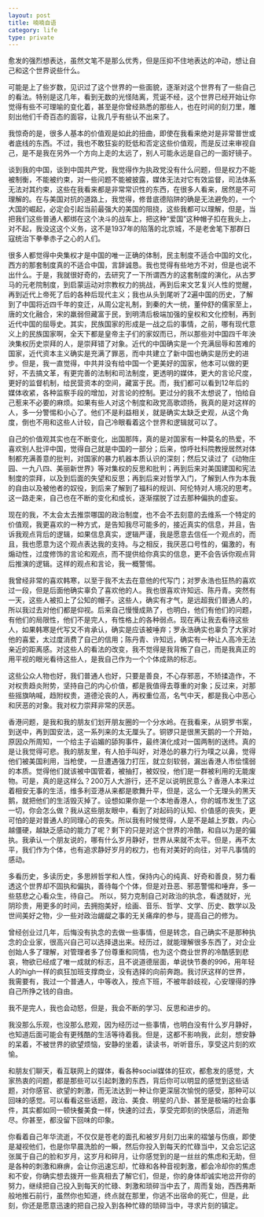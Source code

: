 ```yaml
---
layout: post
title: 喃喃自语
category: life
type: private
---
```



愈发的强烈想表达，虽然文笔不是那么优秀，但是压抑不住地表达的冲动，想让自己和这个世界说些什么。

可能是上了些岁数，见识过了这个世界的一些面貌，逐渐对这个世界有了一些自己的看法。特别是这几年，看到无数的光怪陆离，荒诞不经，这个世界已经开始让你觉得有些不可理喻的变化着，甚至是你曾经熟悉的那些人，也在时间的刻刀里，雕刻出他们千奇百态的面容，让我几乎有些认不出来了。

我惊奇的是，很多人基本的价值观是如此的扭曲，即使在我看来绝对是非常普世或者底线的东西。不过，我也不敢狂妄的贬低和否定这些价值观，而是反过来审视自己，是不是我在另外一个方向上走的太远了，别人可能永远是自己的一面好镜子。

谈到我的中国，谈到中国共产党，我觉得作为执政党没有什么问题，但是权力不能被制衡，不能被约束，对一些问题不能被披露，媒体无法对它有效监督，司法体系无法对其约束，这些在我看来都是非常常识性的东西，在很多人看来，居然是不可理解的。在与美国对抗的道路上，我觉得，修昔底德陷阱的确是无法避免的，一个大国的崛起，必定会引起当前最强大的美国的阻挠，这些我都可以理解，但是，当把我们这些普通人都绑在这个决斗的战车上，把这种“爱国”这种帽子扣在我头上，对不起，我没这这个义务，这不是1937年的陷落的北京城，不是老舍笔下那群日寇统治下拳拳赤子之心的人们。

很多人都觉得中央集权才是中国的唯一正确的体制，民主制度不适合中国的文化，西方的那套制度真的不适合中国，言辞诚恳。我也觉得有些地方不对，但是也说不出什么。于是，我就很好奇的，去研究了一下所谓西方的这套制度的演化，从古罗马的元老院制度，到启蒙运动对宗教权力的挑战，再到后来文艺复兴人性的觉醒，再到近代上帝死了后的各种后现代主义；我也从头到尾听了2遍中国的历史，了解到了中国将近四千年的变迁，从周公定礼制，到秦的大一统，董仲舒的儒家至上，唐的文化融合，宋的羸弱但藏富于民，到明清后极端加强的皇权和文化控制，再到近代中国的屈辱史。其实，民族国家的形成是一战之后的事情，之前，哪有现代意义上的民族国家啊，全天下都是皇帝主子们的家奴而已，所以那些对中国四千年泱泱集权历史崇拜的人，是崇拜错了对象。近代的中国确实是一个充满屈辱和苦难的国家，近代资本主义确实是充满了罪恶，而中共建立了新中国也确实是历史的进步。但是，我一直觉得，中共并没有给中国一个更美好的国家，他本可以做的更好，不去搞文革，有更完善的法制和司法制度，更透明的媒体，更大的言论尺度，更好的监督机制，给民营资本的空间，藏富于民。而，我们都可以看到12年后的媒体收紧，各种监察手段的增加，对言论的控制。更过分的我不太想说了，怕给自己惹来不必要的麻烦。如果有些人对这个制度和政党高歌颂扬，我真的是对这样的人，多一分警惕和小心了。他们不是利益相关，就是确实太缺乏史观，从这个角度，倒也不用和这些人计较，自己冷眼看着这个世界和逻辑就可以了。

自己的价值观其实也在不断变化，出国那阵，真的是对国家有一种莫名的热爱，不喜欢别人批评中国，觉得自己就是中国的一部分；后来，惊呼社科院教授居然对体制都充满善意的批判，对国家的暴力机器本质认识的深刻；然后又读过了《动物庄园、一九八四、美丽新世界》等对集权的反思和批判；再到后来对美国建国和宪法制度的崇拜，以及到后面的失望和反思；再到后来对哲学入门，了解到人作为本我的自由以及被他者的奴役，到后来了解到了福科的规训、阿伦特对人境况的思考。这一路走来，自己也在不断的变化和成长，逐渐摆脱了过去那种偏执的虚妄。

现在的我，不太会太去推崇哪国的政治制度，也不会不去刻意的去维系一个特定的价值观，我更喜欢的一种方式，是告知我尽可能多的，接近真实的信息，并且，告诉我观点背后的逻辑，如果信息真实，逻辑严谨，我是愿意去信任一个观点的，而且，我也愿意为这个观点表达我的支持。与之相反，我厌恶口号性的，偏激的，有煽动性，过度修饰的言论和观点，而不提供给你真实的信息，更不会告诉你观点背后推演的逻辑。这样的观点和言论，我一概警惕。

我曾经非常的喜欢韩寒，以至于我不太去在意他的代写门；对罗永浩也狂热的喜欢过一段，但是后面他确实辜负了喜欢他的人。我也很喜欢许知远、陈丹青。突然有一天，这些人被扣上了公知的帽子。这些人，确实有才气，是远超我们普通人的，所以我过去对他们都是仰视。后来自己慢慢成熟了，也明白，他们有他们的问题，有他们的局限性，他们不是完人，有性格上的各种弱点。现在再让我去看待这些人，如果韩寒是代写又不肯承认，确实是应该被唾弃；罗永浩确实也辜负了大家对他的喜爱，太过度消费了自己的信用；陈丹青、许知远，确实有一种让人高冷无法亲近的距离感。对这些人的看法的改变，我不觉得是我背叛了自己，而是我真正的用平视的眼光看待这些人，是我自己作为一个个体成熟的标志。

这些公众人物也好，我们普通人也好，只要是善良，不心存邪恶，不矫揉造作，不对权贵趋炎附势，坚持自己的内心价值，都是我值得去尊重的对象；反过来，对那些摇旗呐喊，趋附权贵，道德沦丧的人，再权重位高，名气中天，都是我心中恶心和厌恶的对象。我对权力崇拜非常的厌恶。

香港问题，是我和我的朋友们划开朋友圈的一个分水岭。在我看来，从铜罗书案，到送中，再到国安法，这一系列来的太无厘头了。铜锣只是很黑天鹅的一个开始，原因众所周知，一个给主子谄媚的舔狗事件，最终演化成对一国两制的送终。真的是让我觉得可悲。我的朋友里，有人拍手叫好，对港怂的暴力行为噗之以鼻，觉得他们被美国利用，当枪使，一旦遭遇强力打压，就立刻软弱，漏出香港人市侩懦弱的本质。觉得他们就该被中国管着，被抽打，被奴役，他们是一群被利用的无能废物。可是，真的是这样么？200万人大游行，还不足以说明民意么？香港人本来过着相安无事的生活，维多利亚港从来都是歌舞升平，但是，这么一个无理头的黑天鹅，就把他们的生活毁灭掉了。设想如果你是一个本地香港人，你的城市发生了这一切，你会怎么做？我从这些朋友眼中，看到了对起码的认知、价值感的丧失，更可怕的是对普通人的同理心的丧失。所以我有时候觉得，人是不是越上岁数，内心越僵硬，越缺乏感动的能力了呢？剩下的只是对这个世界的冷酷，和自以为是的偏执。我承认一个朋友说的，哪有什么岁月静好，世界从来就不太平。但是，再不太平，我们作为个体，也有追求静好岁月的权力，也有对美好的向往，对平凡事情的感动。

多看历史，多读历史，多思辨哲学和人性，保持内心的纯真、好奇和善良，努力看透这个世界却不固执和偏执，善待每个个体，但是对丑恶、邪恶警惕和唾弃，多一些慈悲之心看众生，待自己。
所以，努力克制自己对政治的执念，看透就好，光阴珍贵，用更多的时间，去拥抱美好，绘画、音乐、哲学、文学、历史、数学以及世间美好之物，少一些对政治龌龊之事的无关痛痒的参与，提高自己的修为。

曾经创业过几年，后悔没有执念的去做一些事情，但是转念，自己确实不是那种执念的企业家，很高兴自己可以选择退出来。经历过，就能理解很多东西了，对企业创始人多了理解，对管理者多了份尊重和同情，也为这个商业世界的冷酷感到悲哀，物欲已经成了唯一成就的标志，且不说道德层面，单说快节奏的996，用年轻人的high一样的疯狂加班支撑商业，没有选择的向前奔跑。我讨厌这样的世界，我需要有，我过一个普通人，中等收入，按点下班，不被年龄歧视，心安理得的挣自己所挣之钱的自由。

我不是完人，我也会动怒，但是，我会不断的学习、反思和进步的。

我没那么乐观，也没那么悲观，因为经历过一些事情，也明白没有什么岁月静好，也知道后面可能会有更残酷的生活等待着我。但是，这都不影响我，此刻，想安静的呆着，不被世界的欲望烦恼，安静的坐着，读读书，听听音乐，享受这片刻的欢愉。

和朋友们聊天，看互联网上的媒体，看各种social媒体的狂欢，都愈发的感觉，大家热衷的问题，都是那些可以引起刺激的东西，背后你可以明显的感觉到这些话题，对你感官、欲望的刺激，而无法达到一种让你更深层次愉悦的感受，那种可以回味的感觉。可以看看这些话题，政治、美食、明星的八卦、甚至是极端的社会事件，其实都如同一顿快餐美食一样，快速的过去，享受完即刻的快感后，消逝殆尽。你甚至，都没留下回味的印象。

你看着自己年华流逝，不仅仅是苍老的面孔和被岁月刻刀出来的褶皱与伤痕，即使是凝视他们，也是你早晨洗脸的一瞬，然后你投入到每天的忙碌当中，又会忘记这张属于自己的脸和岁月，这岁月和碎月，让你感觉到的是一丝丝的焦虑和无助，但是各种的刺激和麻痹，会让你迅速忘却，忙碌和各种音视刺激，都会冷却你的焦虑和不安，你确实想去拨开一些真相去了解它们，但是，你的身体却诚实地岔开你的努力，继续把自己投入到每天的忙碌、刺激和琐碎当中去了，周而复始，西西弗斯般地推石前行，虽然你也知道，终点就在那里，你逃不出宿命的死亡，但是，此刻，你还是愿意迅速的把自己投入到各种忙碌的琐碎当中，寻求片刻的镇定。






